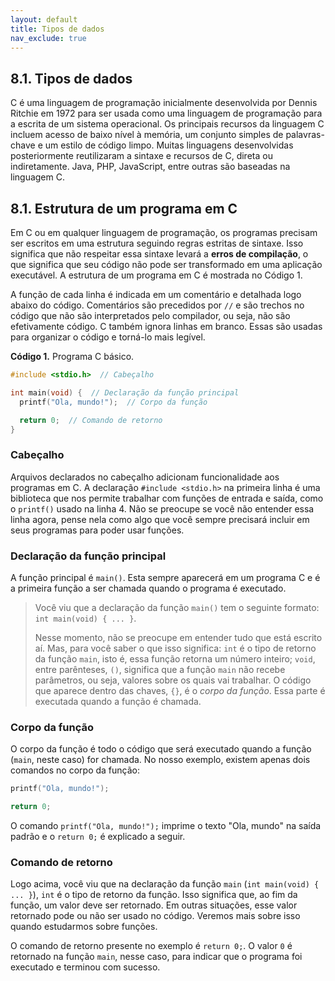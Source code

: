 ```yaml
---
layout: default
title: Tipos de dados
nav_exclude: true
---
```


## 8.1. Tipos de dados

C é uma linguagem de programação inicialmente desenvolvida por Dennis Ritchie em 1972 para ser usada como uma linguagem de programação para a escrita de um sistema operacional. Os principais recursos da linguagem C incluem acesso de baixo nível à memória, um conjunto simples de palavras-chave e um estilo de código limpo. Muitas linguagens desenvolvidas posteriormente reutilizaram a sintaxe e recursos de C, direta ou indiretamente. Java, PHP, JavaScript, entre outras são baseadas na linguagem C.

## 8.1. Estrutura de um programa em C

Em C ou em qualquer linguagem de programação, os programas precisam ser escritos em uma estrutura seguindo regras estritas de sintaxe. Isso significa que não respeitar essa sintaxe levará a **erros de compilação**, o que significa que seu código não pode ser transformado em uma aplicação executável. A estrutura de um programa em C é mostrada no Código 1.

A função de cada linha é indicada em um comentário e detalhada logo abaixo do código. Comentários são precedidos por `//` e são trechos no código que não são interpretados pelo compilador, ou seja, não são efetivamente código. C também ignora linhas em branco. Essas são usadas para organizar o código e torná-lo mais legível.

**Código 1.** Programa C básico.

```c
#include <stdio.h>  // Cabeçalho

int main(void) {  // Declaração da função principal
  printf("Ola, mundo!");  // Corpo da função

  return 0;  // Comando de retorno
}
```

### Cabeçalho

Arquivos declarados no cabeçalho adicionam funcionalidade aos programas em C. A declaração `#include <stdio.h>` na primeira linha é uma biblioteca que nos permite trabalhar com funções de entrada e saída, como o `printf()` usado na linha 4. Não se preocupe se você não entender essa linha agora, pense nela como algo que você sempre precisará incluir em seus programas para poder usar funções.

### Declaração da função principal

A função principal é `main()`. Esta sempre aparecerá em um programa C e é a primeira função a ser chamada quando o programa é executado.

> Você viu que a declaração da função `main()` tem o seguinte formato: `int main(void) { ... }`.
>
> Nesse momento, não se preocupe em entender tudo que está escrito aí. Mas, para você saber o que isso significa: `int` é o tipo de retorno da função `main`, isto é, essa função retorna um número inteiro; `void`, entre parênteses, `()`, significa que a função `main` não recebe parâmetros, ou seja, valores sobre os quais vai trabalhar.
> O código que aparece dentro das chaves, `{}`, é o _corpo da função_. Essa parte é executada quando a função é chamada.

### Corpo da função

O corpo da função é todo o código que será executado quando a função (`main`, neste caso) for chamada. No nosso exemplo, existem apenas dois comandos no corpo da função:

```c
printf("Ola, mundo!");

return 0;
```

O comando `printf("Ola, mundo!");` imprime o texto "Ola, mundo" na saída padrão e o `return 0;` é explicado a seguir.

### Comando de retorno

Logo acima, você viu que na declaração da função `main` (`int main(void) { ... }`), `int` é o tipo de retorno da função. Isso significa que, ao fim da função, um valor deve ser retornado. Em outras situações, esse valor retornado pode ou não ser usado no código. Veremos mais sobre isso quando estudarmos sobre funções.

O comando de retorno presente no exemplo é `return 0;`. O valor `0` é retornado na função `main`, nesse caso, para indicar que o programa foi executado e terminou com sucesso.
